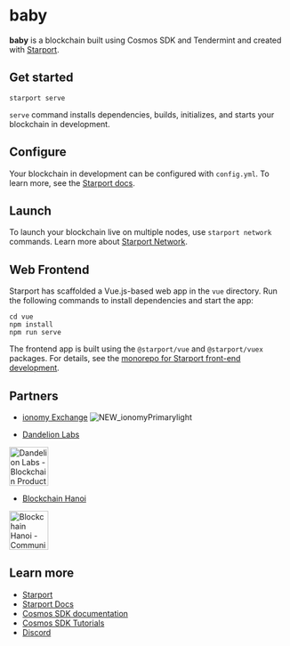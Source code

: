 # baby

**baby** is a blockchain built using Cosmos SDK and Tendermint and created with [Starport](https://github.com/tendermint/starport).

## Get started

```
starport serve
```

`serve` command installs dependencies, builds, initializes, and starts your blockchain in development.

## Configure

Your blockchain in development can be configured with `config.yml`. To learn more, see the [Starport docs](https://docs.starport.network).

## Launch

To launch your blockchain live on multiple nodes, use `starport network` commands. Learn more about [Starport Network](https://github.com/tendermint/spn).

## Web Frontend

Starport has scaffolded a Vue.js-based web app in the `vue` directory. Run the following commands to install dependencies and start the app:

```
cd vue
npm install
npm run serve
```

The frontend app is built using the `@starport/vue` and `@starport/vuex` packages. For details, see the [monorepo for Starport front-end development](https://github.com/tendermint/vue).


## Partners
- [ionomy Exchange](https://ionomy.com/)
![NEW_ionomyPrimarylight](https://user-images.githubusercontent.com/71132155/118725842-78ba8d00-b7fe-11eb-95cb-71cfffa0941e.png)


- [Dandelion Labs](https://dandelionlabs.io/)
<img alt="Dandelion Labs - Blockchain Product and Research Agency" src="https://dandelionlabs.io/wp-content/uploads/2021/05/logo-dandelion-labs@4x.png" height="70px">


- [Blockchain Hanoi](https://blockchainhanoi.org/)
<img alt="Blockchain Hanoi - Community and Events" src="https://blockchainhanoi.org/wp-content/uploads/2021/05/blockchain_hanoi_logo@4x.png" height="70px">


## Learn more

- [Starport](https://github.com/tendermint/starport)
- [Starport Docs](https://docs.starport.network)
- [Cosmos SDK documentation](https://docs.cosmos.network)
- [Cosmos SDK Tutorials](https://tutorials.cosmos.network)
- [Discord](https://discord.gg/W8trcGV)
